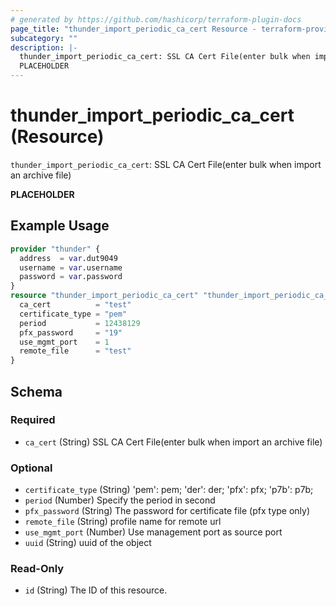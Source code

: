 ```yaml
---
# generated by https://github.com/hashicorp/terraform-plugin-docs
page_title: "thunder_import_periodic_ca_cert Resource - terraform-provider-thunder"
subcategory: ""
description: |-
  thunder_import_periodic_ca_cert: SSL CA Cert File(enter bulk when import an archive file)
  PLACEHOLDER
---
```


# thunder_import_periodic_ca_cert (Resource)

`thunder_import_periodic_ca_cert`: SSL CA Cert File(enter bulk when import an archive file)

__PLACEHOLDER__

## Example Usage

```terraform
provider "thunder" {
  address  = var.dut9049
  username = var.username
  password = var.password
}
resource "thunder_import_periodic_ca_cert" "thunder_import_periodic_ca_cert" {
  ca_cert          = "test"
  certificate_type = "pem"
  period           = 12438129
  pfx_password     = "19"
  use_mgmt_port    = 1
  remote_file      = "test"
}
```

<!-- schema generated by tfplugindocs -->
## Schema

### Required

- `ca_cert` (String) SSL CA Cert File(enter bulk when import an archive file)

### Optional

- `certificate_type` (String) 'pem': pem; 'der': der; 'pfx': pfx; 'p7b': p7b;
- `period` (Number) Specify the period in second
- `pfx_password` (String) The password for certificate file (pfx type only)
- `remote_file` (String) profile name for remote url
- `use_mgmt_port` (Number) Use management port as source port
- `uuid` (String) uuid of the object

### Read-Only

- `id` (String) The ID of this resource.



